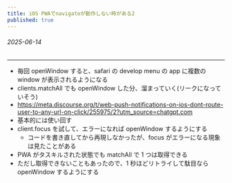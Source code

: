 ```yaml
---
title: iOS PWAでnavigateが動作しない時がある2
published: true
---
```


###### 2025-06-14

---

- 毎回 openWindow すると、safari の develop menu の app に複数の window が表示されるようになる
- clients.matchAll でも openWindow した分、溜まっていく(リークになっていそう)
- https://meta.discourse.org/t/web-push-notifications-on-ios-dont-route-user-to-any-url-on-click/255975/2?utm_source=chatgpt.com
- 基本的には使い回す
- client.focus を試して、エラーになれば openWindow するようにする
  - コードを書き直してから再現しなかったが、focus がエラーになる現象は見たことがある
- PWA がタスキルされた状態でも matchAll で 1 つは取得できる
- ただし取得できないこともあったので、1 秒ほどリトライして駄目なら openWindow するようにする
